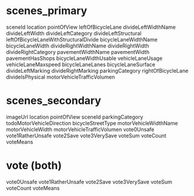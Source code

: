 # scenes_primary

sceneId
location
pointOfView
leftOfBicycleLane
divideLeftWidthName
divideLeftWidth
divideLeftCategory
divideLeftStructural
leftOfBicycleLaneWithStructuralDivide
bicycleLaneWidthName
bicycleLaneWidth
divideRightWidthName
divideRightWidth
divideRightCategory
pavementWidthName
pavementWidth
pavementHasShops
bicycleLaneWidthUsable
vehicleLaneUsage
vehicleLaneMaxspeed
bicycleLaneLanes
bicycleLaneSurface
divideLeftMarking
divideRightMarking
parkingCategory
rightOfBicycleLane
divideIsPhysical
motorVehicleTrafficVolumen

# scenes_secondary

imageUrl
location
pointOfView
sceneId
parkingCategory
todoMotorVehicleDirection
bicycleStreetType
motorVehicleWidthName
motorVehicleWidth
motorVehicleTrafficVolumen
vote0Unsafe
vote1RatherUnsafe
vote2Save
vote3VerySave
voteSum
voteCount
voteMeans

# vote (both)

vote0Unsafe
vote1RatherUnsafe
vote2Save
vote3VerySave
voteSum
voteCount
voteMeans
